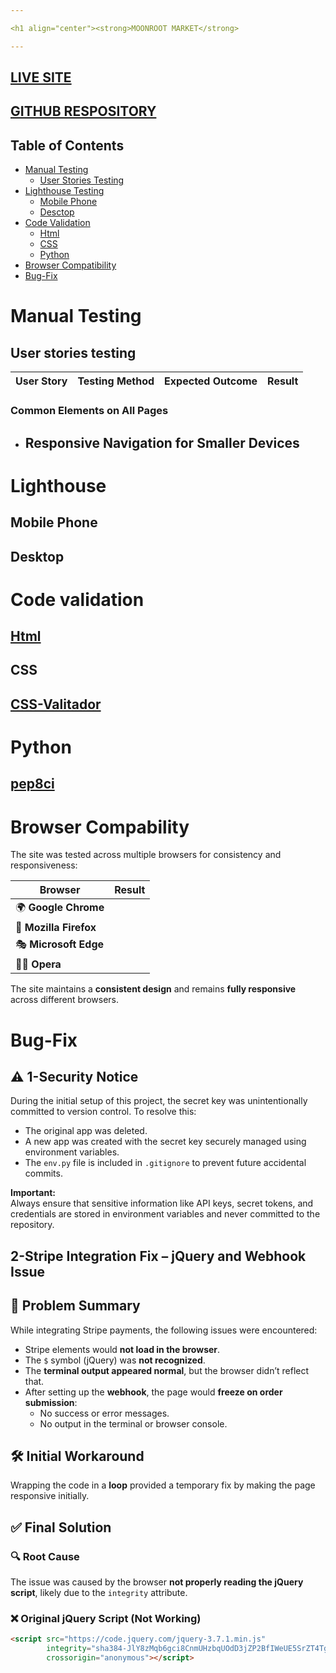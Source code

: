 ```yaml
---

<h1 align="center"><strong>MOONROOT MARKET</strong>

---
```




## [LIVE SITE](#)

## [GITHUB RESPOSITORY](https://github.com/Angela-Sin/Moonroot_Market)

## Table of Contents

* [Manual Testing](#manual-testing)
  * [User Stories Testing](#user-stories-testing)
* [Lighthouse Testing](#lighthouse-testing)
  * [Mobile Phone](#mobile-phone)
  * [Desctop](#desctop)
* [Code Validation](#code-validation)
  * [Html](#html)
  * [CSS](#css)
  * [Python](#python)
* [Browser Compatibility](#browser-compatibility)
* [Bug-Fix](#bug-fix)



# Manual Testing
## User stories testing


| **User Story** | **Testing Method** | **Expected Outcome** | **Result** |
|---------------|-------------------|---------------------|------------|


### Common Elements on All Pages



- ## Responsive Navigation for Smaller Devices


# Lighthouse 
## Mobile Phone


## Desktop


# Code validation
## [Html](https://validator.w3.org/)


## CSS
## [CSS-Valitador](#https://jigsaw.w3.org/css-validator/)

# Python
## [pep8ci](#https://pep8ci.herokuapp.com/)

# Browser Compability

The site was tested across multiple browsers for consistency and responsiveness:

| Browser           | Result  |
|------------------|--------|
| 🌍 **Google Chrome**   |   |
| 🦊 **Mozilla Firefox** |  |
| 🎭 **Microsoft Edge**  |   |
|🏴‍☠️ **Opera**            |   |



The site maintains a **consistent design** and remains **fully responsive** across different browsers.


# Bug-Fix

## ⚠️ 1-Security Notice

During the initial setup of this project, the secret key was unintentionally committed to version control. To resolve this:

- The original app was deleted.
- A new app was created with the secret key securely managed using environment variables.
- The `env.py` file is included in `.gitignore` to prevent future accidental commits.

**Important:**  
Always ensure that sensitive information like API keys, secret tokens, and credentials are stored in environment variables and never committed to the repository.

## 2-Stripe Integration Fix – jQuery and Webhook Issue

## 🧩 Problem Summary

While integrating Stripe payments, the following issues were encountered:

- Stripe elements would **not load in the browser**.
- The `$` symbol (jQuery) was **not recognized**.
- The **terminal output appeared normal**, but the browser didn’t reflect that.
- After setting up the **webhook**, the page would **freeze on order submission**:
  - No success or error messages.
  - No output in the terminal or browser console.

## 🛠️ Initial Workaround

Wrapping the code in a **loop** provided a temporary fix by making the page responsive initially.

## ✅ Final Solution

### 🔍 Root Cause

The issue was caused by the browser **not properly reading the jQuery script**, likely due to the `integrity` attribute.

### ❌ Original jQuery Script (Not Working)

```html
<script src="https://code.jquery.com/jquery-3.7.1.min.js"
        integrity="sha384-JlY8zMqb6gci8CnmUHzbqUOdD3jZP2BfIWeUE5SrZT4TgZTrZnMzI+1SWSK+3z+s"
        crossorigin="anonymous"></script>
